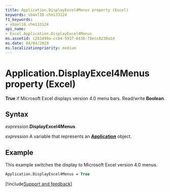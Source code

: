 ```yaml
---
title: Application.DisplayExcel4Menus property (Excel)
keywords: vbaxl10.chm133124
f1_keywords:
- vbaxl10.chm133124
api_name:
- Excel.Application.DisplayExcel4Menus
ms.assetid: c281499a-cc84-5937-6436-78ecc8230a1d
ms.date: 04/04/2019
ms.localizationpriority: medium
---
```



# Application.DisplayExcel4Menus property (Excel)

**True** if Microsoft Excel displays version 4.0 menu bars. Read/write **Boolean**.


## Syntax

_expression_.**DisplayExcel4Menus**

_expression_ A variable that represents an **[Application](Excel.Application(object).md)** object.


## Example

This example switches the display to Microsoft Excel version 4.0 menus.

```vb
Application.DisplayExcel4Menus = True
```




[!include[Support and feedback](~/includes/feedback-boilerplate.md)]